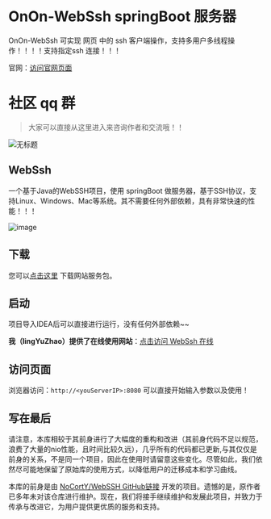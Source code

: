 # OnOn-WebSsh springBoot 服务器

OnOn-WebSsh 可实现 网页 中的 ssh 客户端操作，支持多用户多线程操作！！！！支持指定ssh 连接！！！

官网：[访问官网页面](http://webssh.lingyuzhao.top:8080/about.html)

# 社区 qq 群

> 大家可以直接从这里进入来咨询作者和交流哦！！

![无标题](https://github.com/user-attachments/assets/0d33aa4c-099e-4ac1-9f0a-0ec48199da15)

## WebSsh

一个基于Java的WebSSH项目，使用 springBoot 做服务器，基于SSH协议，支持Linux、Windows、Mac等系统。其不需要任何外部依赖，具有非常快速的性能！！！

![image](https://github.com/user-attachments/assets/f4f75238-ddc8-4117-9400-70d09b422ecd)

## 下载

您可以[点击这里](https://github.com/BeardedManZhao/CodeBookWebSsh/releases/download/2024.12.14/WebSSH.jar) 下载网站服务包。

## 启动

项目导入IDEA后可以直接进行运行，没有任何外部依赖~~

**我（lingYuZhao）提供了在线使用网站**：[点击访问 WebSsh 在线](http://webssh.lingyuzhao.top:8080)

## 访问页面

浏览器访问：`http://<youServerIP>:8080` 可以直接开始输入参数以及使用！

## 写在最后

请注意，本库相较于其前身进行了大幅度的重构和改进（其前身代码不足以规范，浪费了大量的nio性能，且时间比较久远），几乎所有的代码都已更新,与其仅仅是前身的关系，不是同一个项目，因此在使用时请留意这些变化。尽管如此，我们依然尽可能地保留了原始库的使用方式，以降低用户的迁移成本和学习曲线。

本库的前身是由 [NoCortY/WebSSH GitHub链接](https://github.com/NoCortY/WebSSH)
开发的项目。遗憾的是，原作者已多年未对该仓库进行维护。现在，我们将接手继续维护和发展此项目，并致力于传承与改进它，为用户提供更优质的服务和支持。
